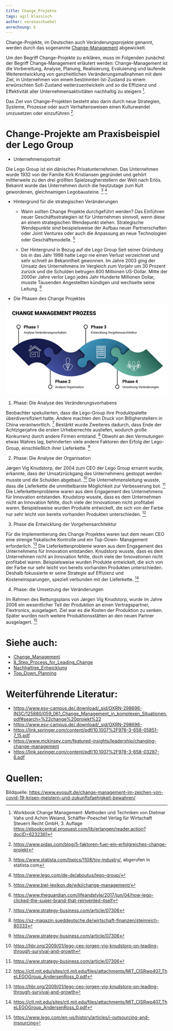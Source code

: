 ```yaml
---
title: Change_Projekte
tags: agil klassisch 
author: verenaschuebel
anrechnung: k 
---
```


Change-Projekte, im Deutschen auch Veränderungsprojekte genannt, werden durch das sogenannte [Change-Management](https://github.com/ManagingProjectsSuccessfully/ManagingProjectsSuccessfully.github.io/blob/main/kb/Change_Management.md) abgewickelt.

Um den Begriff Change-Projekte zu erklären, muss im Folgenden zunächst der Begriff Change-Management erläutert werden:
Change-Management ist die Vorbereitung, Analyse, Planung, Realisierung, Evaluierung und laufende Weiterentwicklung von ganzheitlichen Veränderungsmaßnahmen mit dem Ziel, in Unternehmen von einem bestimmten Ist-Zustand zu einem erwünschten Soll-Zustand weiterzuentwickeln und so die Effizienz und Effektivität aller Unternehmensaktivitäten nachhaltig zu steigern [^1].

Das Ziel von Change-Projekten besteht also darin durch neue Strategien, Systeme, Prozesse oder auch Verhaltensweisen einen Kulturwandel umzusetzen oder einzuführen [^2].

# Change-Projekte am Praxisbeispiel der Lego Group

*	Unternehmensportrait

  Die Lego Group ist ein dänisches Privatunternehmen. Das Unternehmen wurde 1932 von der Familie Kirk Kristiansen gegründet und gehört mittlerweile zu den     drei größten Spielzeugherstellern der Welt nach Erlös. 
  Bekannt wurde das Unternehmen durch die heutzutage zum Kult gewordenen, gleichnamigen Legobausteine. [^3] [^4]

* Hintergrund für die strategischen Veränderungen

  -	Wann sollten Change Projekte durchgeführt werden?
    Das Einführen neuer Geschäftsstrategien ist für Unternehmen sinnvoll, wenn diese an einem strategischen Wendepunkt stehen. 
    Strategische Wendepunkte sind beispielsweise der Aufbau neuer Partnerschaften oder Joint Ventures oder auch die Anpassung an neue Technologien oder           Geschäftsmodelle. [^5]

  -	Der Hintergrund in Bezug auf die Lego Group
    Seit seiner Gründung bis in das Jahr 1998 hatte Lego nie einen Verlust verzeichnet und sehr schnell an Bekanntheit gewonnen. Im Jahre 2003 ging der           Umsatz des Unternehmens im Vergleich zum Vorjahr um 30 Prozent zurück und die Schulden betrugen 800 Millionen US-Dollar. 
    Mitte der 2000er Jahre verlor Lego jedes Jahr Hunderte Millionen Dollar, musste Tausenden Angestellten kündigen und wechselte seine Leitung. [^6]
 
*	Die Phasen des Change Projektes

  ![image](/kb/Change_Projekte/EVOSULT_Change_Management_810px-1.JPG)

  1. Phase: Die Analyse des Veränderungsvorhabens

  Beobachter spekulierten, dass die Lego-Group ihre Produktpalette überdiversifiziert hatte. Andere machten den Druck von Billigherstellern in China           verantwortlich. [^9]
  Bestärkt wurde Zweiteres dadurch, dass Ende der Achtzigerjahre die ersten Urheberrechte ausliefen, wodurch große Konkurrenz durch andere Firmen entstand.     [^7] Obwohl an den Vermutungen etwas Wahres lag, behinderten viele andere Faktoren den Erfolg der Lego-Group, einschließlich ihrer Lieferkette. [^9]

  2.	Phase: Die Analyse der Organisation

  Jørgen Vig Knudstorp, der 2004 zum CEO der Lego Group ernannt wurde, erkannte, dass der Umsatzrückgang des Unternehmens gestoppt werden musste und die       Schulden abgebaut. [^8]
  Die Unternehmensleitung wusste, dass die Lieferkette die unmittelbarste Möglichkeit zur Verbesserung bot. [^9]
  Die Lieferkettenprobleme waren aus dem Engagement des Unternehmens für Innovation entstanden. Knudstorp wusste, dass es dem Unternehmen nicht an Innovation   fehlte, doch viele der Innovationen nicht profitabel waren. Beispielsweise wurden Produkte entwickelt, die sich von der Farbe nur sehr leicht von bereits     vorhanden Produkten unterschieden. [^11]

  3.	Phase die Entwicklung der Vorgehensarchitektur

  Für die Implementierung des Change Projektes waren laut dem neuen CEO eine strenge fiskalische Kontrolle und ein Top-Down- Management erforderlich. [^8]
  Die Lieferkettenprobleme waren aus dem Engagement des Unternehmens für Innovation entstanden. Knudstorp wusste, dass es dem Unternehmen nicht an Innovation   fehlte, doch viele der Innovationen nicht profitabel waren. Beispielsweise wurden Produkte entwickelt, die sich von der Farbe nur sehr leicht von bereits     vorhanden Produkten unterschieden. Deshalb fokussierte er seine Strategie auf Effizienz und Kosteneinsparungen, speziell verbunden mit der Lieferkette.       [^11]

  4.	Phase: die Umsetzung der Veränderungen

  Im Rahmen des Rettungsplans von Jørgen Vig Knudstorp, wurde im Jahre 2006 ein wesentlicher Teil der Produktion an einen Vertragspartner, Flextronics,         ausgelagert. Ziel war es die Kosten der Produktion zu senken. Später wurden noch weitere Produktionsstätten an den neuen Partner ausgelagert. [^10]



# Siehe auch:

*  [Change_Management](https://github.com/ManagingProjectsSuccessfully/ManagingProjectsSuccessfully.github.io/blob/main/kb/Change_Management.md)
* [8_Step_Process_for_Leading_Change](https://github.com/ManagingProjectsSuccessfully/ManagingProjectsSuccessfully.github.io/blob/main/kb/8_Step_Process_for_Leading_Change.md) 
* [Nachhaltige_Entwicklung](https://github.com/ManagingProjectsSuccessfully/ManagingProjectsSuccessfully.github.io/blob/main/kb/Nachhaltige_Entwicklung.md)
* [Top_Down_Planning](https://github.com/ManagingProjectsSuccessfully/ManagingProjectsSuccessfully.github.io/blob/main/kb/Top_Down_Planning.md)



# Weiterführende Literatur:

* https://www.esv-campus.de/.download/_sid/OXRN-298696-IN3C/125880/059_061_Change_Management_in_komplexen_Situationen.pdf#search=%22change%20projekt%22
* https://www.esv-campus.de/.download/_sid/OXRN-298696-
* https://link.springer.com/content/pdf/10.1007%2F978-3-658-05851-7_15.pdf
* https://www.mckinsey.com/featured-insights/leadership/changing-change-management
* https://link.springer.com/content/pdf/10.1007%2F978-3-658-03287-6.pdf



# Quellen:

[^1]: Workbook Change Management: Methoden und Techniken von Dietmar Vahs und Achim Weiand, Schäffer-Poeschel Verlag für Wirtschaft Steuern Recht GmbH, 3. Auflage https://ebookcentral.proquest.com/lib/erlangen/reader.action?docID=6232361 
[^2]: https://www.pidas.com/blog/5-faktoren-fuer-ein-erfolgreiches-change-projekt
[^3]: https://www.statista.com/topics/1108/toy-industry/, abgerufen in statista.com
[^4]: https://www.lego.com/de-de/aboutus/lego-group/
[^5]: https://www.bwl-lexikon.de/wiki/change-management/
[^6]: https://www.theguardian.com/lifeandstyle/2017/jun/04/how-lego-clicked-the-super-brand-that-reinvented-itself
[^7]: https://sz-magazin.sueddeutsche.de/wirtschaft-finanzen/steinreich-80333
[^8]: https://hbr.org/2009/01/lego-ceo-jorgen-vig-knudstorp-on-leading-through-survival-and-growth
[^9]: https://www.strategy-business.com/article/07306
[^10]: https://www.lego.com/en-us/history/articles/i-outsourcing-and-insourcing
[^11]: https://ctl.mit.edu/sites/ctl.mit.edu/files/attachments/MIT_CISRwp407_TheLEGOGroup_AndersenRoss_0.pdf

Bildquelle: https://www.evosult.de/change-management-im-zeichen-von-covid-19-krisen-meistern-und-zukunftsfaehigkeit-bewahren/




